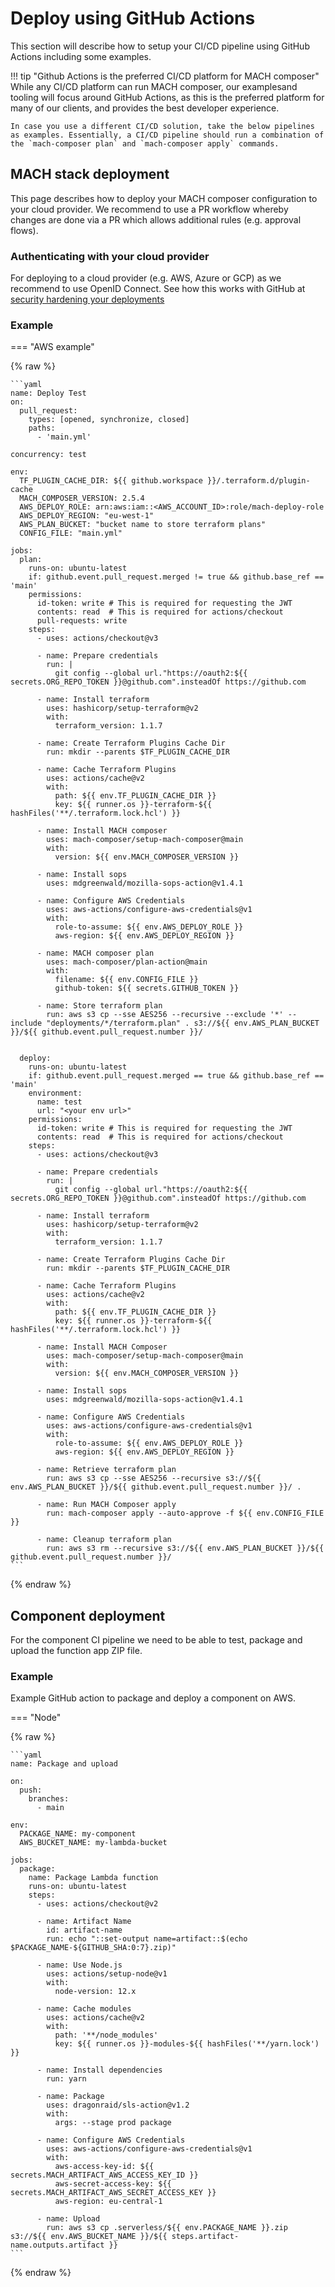 # Deploy using GitHub Actions
This section will describe how to setup your CI/CD pipeline using GitHub Actions
including some examples.

!!! tip "Github Actions is the preferred CI/CD platform for MACH composer"
    While any CI/CD platform can run MACH composer, our examplesand tooling will focus around GitHub Actions, as this is the preferred platform for many of our clients, and provides the best developer experience.

    In case you use a different CI/CD solution, take the below pipelines as examples. Essentially, a CI/CD pipeline should run a combination of the `mach-composer plan` and `mach-composer apply` commands.


## MACH stack deployment
This page describes how to deploy your MACH composer configuration to your
cloud provider. We recommend to use a PR workflow whereby changes are done via
a PR which allows additional rules (e.g. approval flows).


### Authenticating with your cloud provider
For deploying to a cloud provider (e.g. AWS, Azure or GCP) as we recommend to
use OpenID Connect. See how this works with GitHub at
[security hardening your deployments](https://docs.github.com/en/actions/deployment/security-hardening-your-deployments)


### Example

=== "AWS example"

{% raw %}

    ```yaml
    name: Deploy Test
    on:
      pull_request:
        types: [opened, synchronize, closed]
        paths:
          - 'main.yml'

    concurrency: test

    env:
      TF_PLUGIN_CACHE_DIR: ${{ github.workspace }}/.terraform.d/plugin-cache
      MACH_COMPOSER_VERSION: 2.5.4
      AWS_DEPLOY_ROLE: arn:aws:iam::<AWS_ACCOUNT_ID>:role/mach-deploy-role
      AWS_DEPLOY_REGION: "eu-west-1"
      AWS_PLAN_BUCKET: "bucket name to store terraform plans"
      CONFIG_FILE: "main.yml"

    jobs:
      plan:
        runs-on: ubuntu-latest
        if: github.event.pull_request.merged != true && github.base_ref == 'main'
        permissions:
          id-token: write # This is required for requesting the JWT
          contents: read  # This is required for actions/checkout
          pull-requests: write
        steps:
          - uses: actions/checkout@v3

          - name: Prepare credentials
            run: |
              git config --global url."https://oauth2:${{ secrets.ORG_REPO_TOKEN }}@github.com".insteadOf https://github.com

          - name: Install terraform
            uses: hashicorp/setup-terraform@v2
            with:
              terraform_version: 1.1.7

          - name: Create Terraform Plugins Cache Dir
            run: mkdir --parents $TF_PLUGIN_CACHE_DIR

          - name: Cache Terraform Plugins
            uses: actions/cache@v2
            with:
              path: ${{ env.TF_PLUGIN_CACHE_DIR }}
              key: ${{ runner.os }}-terraform-${{ hashFiles('**/.terraform.lock.hcl') }}

          - name: Install MACH composer
            uses: mach-composer/setup-mach-composer@main
            with:
              version: ${{ env.MACH_COMPOSER_VERSION }}

          - name: Install sops
            uses: mdgreenwald/mozilla-sops-action@v1.4.1

          - name: Configure AWS Credentials
            uses: aws-actions/configure-aws-credentials@v1
            with:
              role-to-assume: ${{ env.AWS_DEPLOY_ROLE }}
              aws-region: ${{ env.AWS_DEPLOY_REGION }}

          - name: MACH composer plan
            uses: mach-composer/plan-action@main
            with:
              filename: ${{ env.CONFIG_FILE }}
              github-token: ${{ secrets.GITHUB_TOKEN }}

          - name: Store terraform plan
            run: aws s3 cp --sse AES256 --recursive --exclude '*' --include "deployments/*/terraform.plan" . s3://${{ env.AWS_PLAN_BUCKET }}/${{ github.event.pull_request.number }}/


      deploy:
        runs-on: ubuntu-latest
        if: github.event.pull_request.merged == true && github.base_ref == 'main'
        environment:
          name: test
          url: "<your env url>"
        permissions:
          id-token: write # This is required for requesting the JWT
          contents: read  # This is required for actions/checkout
        steps:
          - uses: actions/checkout@v3

          - name: Prepare credentials
            run: |
              git config --global url."https://oauth2:${{ secrets.ORG_REPO_TOKEN }}@github.com".insteadOf https://github.com

          - name: Install terraform
            uses: hashicorp/setup-terraform@v2
            with:
              terraform_version: 1.1.7

          - name: Create Terraform Plugins Cache Dir
            run: mkdir --parents $TF_PLUGIN_CACHE_DIR

          - name: Cache Terraform Plugins
            uses: actions/cache@v2
            with:
              path: ${{ env.TF_PLUGIN_CACHE_DIR }}
              key: ${{ runner.os }}-terraform-${{ hashFiles('**/.terraform.lock.hcl') }}

          - name: Install MACH Composer
            uses: mach-composer/setup-mach-composer@main
            with:
              version: ${{ env.MACH_COMPOSER_VERSION }}

          - name: Install sops
            uses: mdgreenwald/mozilla-sops-action@v1.4.1

          - name: Configure AWS Credentials
            uses: aws-actions/configure-aws-credentials@v1
            with:
              role-to-assume: ${{ env.AWS_DEPLOY_ROLE }}
              aws-region: ${{ env.AWS_DEPLOY_REGION }}

          - name: Retrieve terraform plan
            run: aws s3 cp --sse AES256 --recursive s3://${{ env.AWS_PLAN_BUCKET }}/${{ github.event.pull_request.number }}/ .

          - name: Run MACH Composer apply
            run: mach-composer apply --auto-approve -f ${{ env.CONFIG_FILE }}

          - name: Cleanup terraform plan
            run: aws s3 rm --recursive s3://${{ env.AWS_PLAN_BUCKET }}/${{ github.event.pull_request.number }}/
    ```
{% endraw %}

<!--
=== "Azure"

{% raw %}

    ```yaml
    name: MACH composer rollout

    on:
      push:
        branches:
          - master

    jobs:
      mach:
        runs-on: ubuntu-latest
        container:
          image: docker.pkg.github.com/mach-composer/mach-composer-cli/mach:2.0.0
          credentials:
            username: ${{ secrets.GITHUB_USER }}
            password: ${{ secrets.GITHUB_TOKEN }}
        steps:
        - uses: actions/checkout@v2
        - run: |
            echo -e "machine github.com\nlogin ${{ secrets.GITHUB_USER }}\npassword ${{ secrets.GITHUB_TOKEN }}" > ~/.netrc
          name: Prepare credentials
        - run: mach-composer apply --auto-approve --with-sp-login
          name: Apply
          env:
            ARM_CLIENT_ID: ${{ secrets.ARM_CLIENT_ID }}
            ARM_CLIENT_SECRET: ${{ secrets.ARM_CLIENT_SECRET }}
            ARM_SUBSCRIPTION_ID: ${{ secrets.ARM_SUBSCRIPTION_ID }}
            ARM_TENANT_ID: ${{ secrets.ARM_TENANT_ID }}
    ```
{% endraw %}

-->

## Component deployment

For the component CI pipeline we need to be able to test, package and upload the
function app ZIP file.

### Example

Example GitHub action to package and deploy a component on AWS.

=== "Node"

{% raw %}

    ```yaml
    name: Package and upload

    on:
      push:
        branches:
          - main

    env:
      PACKAGE_NAME: my-component
      AWS_BUCKET_NAME: my-lambda-bucket

    jobs:
      package:
        name: Package Lambda function
        runs-on: ubuntu-latest
        steps:
          - uses: actions/checkout@v2

          - name: Artifact Name
            id: artifact-name
            run: echo "::set-output name=artifact::$(echo $PACKAGE_NAME-${GITHUB_SHA:0:7}.zip)"

          - name: Use Node.js
            uses: actions/setup-node@v1
            with:
              node-version: 12.x

          - name: Cache modules
            uses: actions/cache@v2
            with:
              path: '**/node_modules'
              key: ${{ runner.os }}-modules-${{ hashFiles('**/yarn.lock') }}

          - name: Install dependencies
            run: yarn

          - name: Package
            uses: dragonraid/sls-action@v1.2
            with:
              args: --stage prod package

          - name: Configure AWS Credentials
            uses: aws-actions/configure-aws-credentials@v1
            with:
              aws-access-key-id: ${{ secrets.MACH_ARTIFACT_AWS_ACCESS_KEY_ID }}
              aws-secret-access-key: ${{ secrets.MACH_ARTIFACT_AWS_SECRET_ACCESS_KEY }}
              aws-region: eu-central-1

          - name: Upload
            run: aws s3 cp .serverless/${{ env.PACKAGE_NAME }}.zip s3://${{ env.AWS_BUCKET_NAME }}/${{ steps.artifact-name.outputs.artifact }}
    ```
{% endraw %}
